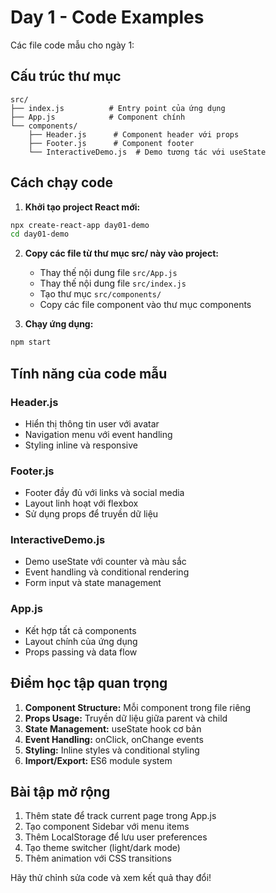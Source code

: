 # Day 1 - Code Examples

Các file code mẫu cho ngày 1:

## Cấu trúc thư mục

```
src/
├── index.js          # Entry point của ứng dụng
├── App.js            # Component chính
└── components/
    ├── Header.js      # Component header với props
    ├── Footer.js      # Component footer
    └── InteractiveDemo.js  # Demo tương tác với useState
```

## Cách chạy code

1. **Khởi tạo project React mới:**

```bash
npx create-react-app day01-demo
cd day01-demo
```

2. **Copy các file từ thư mục src/ này vào project:**

   - Thay thế nội dung file `src/App.js`
   - Thay thế nội dung file `src/index.js`
   - Tạo thư mục `src/components/`
   - Copy các file component vào thư mục components

3. **Chạy ứng dụng:**

```bash
npm start
```

## Tính năng của code mẫu

### Header.js

- Hiển thị thông tin user với avatar
- Navigation menu với event handling
- Styling inline và responsive

### Footer.js

- Footer đầy đủ với links và social media
- Layout linh hoạt với flexbox
- Sử dụng props để truyền dữ liệu

### InteractiveDemo.js

- Demo useState với counter và màu sắc
- Event handling và conditional rendering
- Form input và state management

### App.js

- Kết hợp tất cả components
- Layout chính của ứng dụng
- Props passing và data flow

## Điểm học tập quan trọng

1. **Component Structure:** Mỗi component trong file riêng
2. **Props Usage:** Truyền dữ liệu giữa parent và child
3. **State Management:** useState hook cơ bản
4. **Event Handling:** onClick, onChange events
5. **Styling:** Inline styles và conditional styling
6. **Import/Export:** ES6 module system

## Bài tập mở rộng

1. Thêm state để track current page trong App.js
2. Tạo component Sidebar với menu items
3. Thêm LocalStorage để lưu user preferences
4. Tạo theme switcher (light/dark mode)
5. Thêm animation với CSS transitions

Hãy thử chỉnh sửa code và xem kết quả thay đổi!
